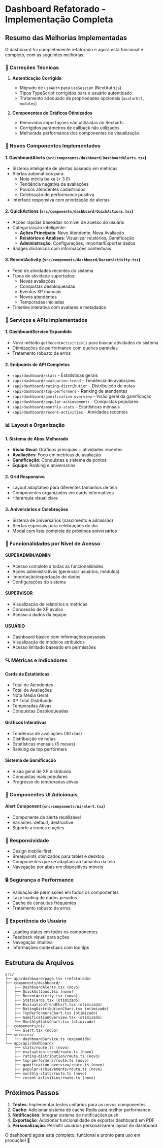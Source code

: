 # Dashboard Refatorado - Implementação Completa

## Resumo das Melhorias Implementadas

O dashboard foi completamente refatorado e agora está funcional e completo, com as seguintes melhorias:

### 🔧 Correções Técnicas

1. **Autenticação Corrigida**
   - Migrado de `useAuth` para `useSession` (NextAuth.js)
   - Tipos TypeScript corrigidos para o usuário autenticado
   - Tratamento adequado de propriedades opcionais (`avatarUrl`, `modules`)

2. **Componentes de Gráficos Otimizados**
   - Removidas importações não utilizadas do Recharts
   - Corrigidos parâmetros de callback não utilizados
   - Melhorada performance dos componentes de visualização

### 🎨 Novos Componentes Implementados

#### 1. **DashboardAlerts** (`src/components/dashboard/DashboardAlerts.tsx`)
- Sistema inteligente de alertas baseado em métricas
- Alertas automáticos para:
  - Nota média baixa (< 3.0)
  - Tendência negativa de avaliações
  - Poucos atendentes cadastrados
  - Celebração de performance positiva
- Interface responsiva com priorização de alertas

#### 2. **QuickActions** (`src/components/dashboard/QuickActions.tsx`)
- Ações rápidas baseadas no nível de acesso do usuário
- Categorização inteligente:
  - **Ações Principais**: Novo Atendente, Nova Avaliação
  - **Relatórios e Análises**: Visualizar relatórios, Gamificação
  - **Administração**: Configurações, Importar/Exportar dados
- Badges dinâmicos com informações contextuais

#### 3. **RecentActivity** (`src/components/dashboard/RecentActivity.tsx`)
- Feed de atividades recentes do sistema
- Tipos de atividade suportados:
  - Novas avaliações
  - Conquistas desbloqueadas
  - Eventos XP manuais
  - Novos atendentes
  - Temporadas iniciadas
- Timeline interativa com avatares e metadados

### 🚀 Serviços e APIs Implementados

#### 1. **DashboardService Expandido**
- Novo método `getRecentActivities()` para buscar atividades do sistema
- Otimizações de performance com queries paralelas
- Tratamento robusto de erros

#### 2. **Endpoints de API Completos**
- `/api/dashboard/stats` - Estatísticas gerais
- `/api/dashboard/evaluation-trend` - Tendência de avaliações
- `/api/dashboard/rating-distribution` - Distribuição de notas
- `/api/dashboard/top-performers` - Ranking de atendentes
- `/api/dashboard/gamification-overview` - Visão geral da gamificação
- `/api/dashboard/popular-achievements` - Conquistas populares
- `/api/dashboard/monthly-stats` - Estatísticas mensais
- `/api/dashboard/recent-activities` - Atividades recentes

### 📊 Layout e Organização

#### 1. **Sistema de Abas Melhorado**
- **Visão Geral**: Gráficos principais + atividades recentes
- **Avaliações**: Foco em métricas de avaliação
- **Gamificação**: Conquistas e sistema de pontos
- **Equipe**: Ranking e aniversários

#### 2. **Grid Responsivo**
- Layout adaptativo para diferentes tamanhos de tela
- Componentes organizados em cards informativos
- Hierarquia visual clara

#### 3. **Aniversários e Celebrações**
- Sistema de aniversários (nascimento e admissão)
- Alertas especiais para celebrações do dia
- Modal com lista completa de próximos aniversários

### 🎯 Funcionalidades por Nível de Acesso

#### **SUPERADMIN/ADMIN**
- Acesso completo a todas as funcionalidades
- Ações administrativas (gerenciar usuários, módulos)
- Importação/exportação de dados
- Configurações do sistema

#### **SUPERVISOR**
- Visualização de relatórios e métricas
- Concessão de XP avulso
- Acesso a dados da equipe

#### **USUÁRIO**
- Dashboard básico com informações pessoais
- Visualização de módulos atribuídos
- Acesso limitado baseado em permissões

### 🔍 Métricas e Indicadores

#### **Cards de Estatísticas**
- Total de Atendentes
- Total de Avaliações
- Nota Média Geral
- XP Total Distribuído
- Temporadas Ativas
- Conquistas Desbloqueadas

#### **Gráficos Interativos**
- Tendência de avaliações (30 dias)
- Distribuição de notas
- Estatísticas mensais (6 meses)
- Ranking de top performers

#### **Sistema de Gamificação**
- Visão geral de XP distribuído
- Conquistas mais populares
- Progresso de temporadas ativas

### 🎨 Componentes UI Adicionais

#### **Alert Component** (`src/components/ui/alert.tsx`)
- Componente de alerta reutilizável
- Variantes: default, destructive
- Suporte a ícones e ações

### 📱 Responsividade

- Design mobile-first
- Breakpoints otimizados para tablet e desktop
- Componentes que se adaptam ao tamanho da tela
- Navegação por abas em dispositivos móveis

### 🔒 Segurança e Performance

- Validação de permissões em todos os componentes
- Lazy loading de dados pesados
- Cache de consultas frequentes
- Tratamento robusto de erros

### 🎉 Experiência do Usuário

- Loading states em todos os componentes
- Feedback visual para ações
- Navegação intuitiva
- Informações contextuais com tooltips

## Estrutura de Arquivos

```
src/
├── app/dashboard/page.tsx (refatorado)
├── components/dashboard/
│   ├── DashboardAlerts.tsx (novo)
│   ├── QuickActions.tsx (novo)
│   ├── RecentActivity.tsx (novo)
│   ├── StatsCards.tsx (otimizado)
│   ├── EvaluationTrendChart.tsx (otimizado)
│   ├── RatingDistributionChart.tsx (otimizado)
│   ├── TopPerformersChart.tsx (otimizado)
│   ├── GamificationOverview.tsx (otimizado)
│   └── MonthlyStatsChart.tsx (otimizado)
├── components/ui/
│   └── alert.tsx (novo)
├── services/
│   └── dashboardService.ts (expandido)
└── app/api/dashboard/
    ├── stats/route.ts (novo)
    ├── evaluation-trend/route.ts (novo)
    ├── rating-distribution/route.ts (novo)
    ├── top-performers/route.ts (novo)
    ├── gamification-overview/route.ts (novo)
    ├── popular-achievements/route.ts (novo)
    ├── monthly-stats/route.ts (novo)
    └── recent-activities/route.ts (novo)
```

## Próximos Passos

1. **Testes**: Implementar testes unitários para os novos componentes
2. **Cache**: Adicionar sistema de cache Redis para melhor performance
3. **Notificações**: Integrar sistema de notificações push
4. **Exportação**: Adicionar funcionalidade de exportar dashboard em PDF
5. **Personalização**: Permitir usuários personalizarem layout do dashboard

O dashboard agora está completo, funcional e pronto para uso em produção! 🚀